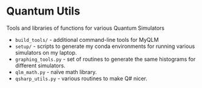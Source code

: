 # Quantum Utils
Tools and libraries of functions for various Quantum Simulators

* `build_tools/` - additional command-line tools for MyQLM
* `setup/` - scripts to generate my conda environments for running various simulators on my laptop.
* `graphing_tools.py` - set of routines to generate the same histograms for different simulators.
* `qlm_math.py` - naïve math library.
* `qsharp_utils.py` - various routines to make Q# nicer.
